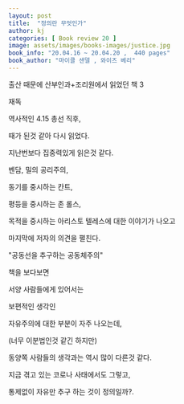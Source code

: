 ```yaml
---
layout: post
title:  "정의란 무엇인가"
author: kj
categories: [ Book review 20 ]
image: assets/images/books-images/justice.jpg
book_info: "20.04.16 ~ 20.04.20 ,  440 pages"
book_author: "마이클 샌델 , 와이즈 베리"
---
```

출산 때문에 산부인과+조리원에서 읽었던 책 3

재독

역사적인 4.15 총선 직후,

때가 된것 같아 다시 읽었다.

지난번보다 집중력있게 읽은것 같다.

벤담, 밀의 공리주의,

동기를 중시하는 칸트,

평등을 중시하는 존 롤스,

목적을 중시하는 아리스토 텔레스에 대한 이야기가 나오고

마지막에 저자의 의견을 펼친다.

"공동선을 추구하는 공동체주의"

책을 보다보면

서양 사람들에게 있어서는

보편적인 생각인

자유주의에 대한 부분이 자주 나오는데,

(너무 이분법인것 같긴 하지만)

동양쪽 사람들의 생각과는 역시 많이 다른것 같다.

지금 겪고 있는 코로나 사태에서도 그렇고,

통제없이 자유만 추구 하는 것이 정의일까?.


